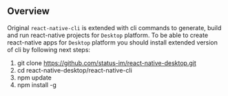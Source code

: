## Overview

Original `react-native-cli` is extended with cli commands to generate, build and run react-native projects for `Desktop` platform. To be able to create react-native apps for `Desktop` platform you should install extended version of cli by following next steps:

1. git clone https://github.com/status-im/react-native-desktop.git
2. cd react-native-desktop/react-native-cli
3. npm update
4. npm install -g